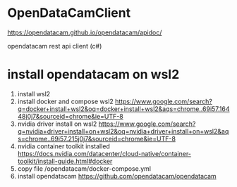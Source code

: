 # OpenDataCamClient

https://opendatacam.github.io/opendatacam/apidoc/

opendatacam rest api client (c#)






# install opendatacam on wsl2


1. install wsl2
2. install docker and compose wsl2 https://www.google.com/search?q=docker+install+wsl2&oq=docker+install+wsl2&aqs=chrome..69i57.16448j0j7&sourceid=chrome&ie=UTF-8
3. nvidia driver install on wsl2 https://www.google.com/search?q=nvidia+driver+install+on+wsl2&oq=nvidia+driver+install+on+wsl2&aqs=chrome..69i57.215j0j7&sourceid=chrome&ie=UTF-8
4. nvidia container toolkit installed https://docs.nvidia.com/datacenter/cloud-native/container-toolkit/install-guide.html#docker
5. copy file /opendatacam/docker-compose.yml
6. install opendatacam https://github.com/opendatacam/opendatacam

